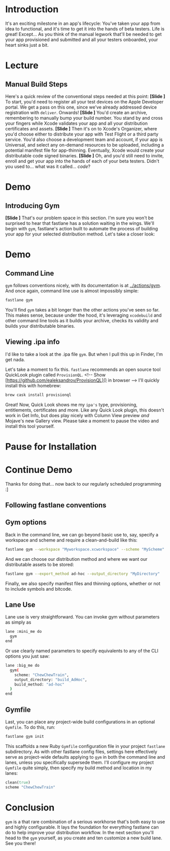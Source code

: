 # Introduction
It's an exciting milestone in an app's lifecycle: You've taken your app from idea to functional, and it's time to get it into the hands of beta testers. Life is great! Except… As you think of the manual legwork that'll be needed to get your app provisioned and submitted and all your testers onboarded, your heart sinks just a bit.
# Lecture
## Manual Build Steps
Here's a quick review of the conventional steps needed at this point:
**[Slide ]** 
To start, you'd need to register all your test devices on the Apple Developer portal. We get a pass on this one, since we've already addressed device registration with `deliver`. Onwards!
**[Slide ]** 
You'd create an archive, remembering to manually bump your build number. You stand by and cross your fingers while Xcode validates your app and all your distribution certificates and assets. 
**[Slide ]** 
Then it's on to Xcode's Organizer, where you'd choose either to distribute your app with Test Flight or a third party service. You'd also choose a development team and account, if your app is Universal, and select any on-demand resources to be uploaded, including a potential manifest file for app-thinning. Eventually, Xcode would create your distributable code signed binaries. 
**[Slide ]** 
Oh, and you'd still need to invite, enroll and get your app into the hands of each of your beta testers.  Didn't you used to… what was it called… *code*?
# Demo
## Introducing Gym
**[Slide ]** 
That's our problem space in this section. I'm sure you won't be surprised to hear that fastlane has a solution waiting in the wings.
We'll begin with `gym`, fastlane's action built to automate the process of building your app for your selected distribution method. Let's take a closer look:
# Demo
## Command Line
`gym` follows conventions nicely, with its documentation is at [../actions/gym][1]. And once again, command line use is almost impossibly simple: 
```bash
fastlane gym
```
You'll find `gym` takes a bit longer than the other actions you've seen so far. This makes sense, because under the hood, it's leveraging `xcodebuild` and other command line tools as it builds your archive, checks its validity and builds your distributable binaries.
## Viewing .ipa info
I'd like to take a look at the .ipa file `gym`. But when I pull this up in Finder, I'm get nada. 
<!-- Open in Finder, and show completely useless Quick Look info -->
Let's take a moment to fix this. `fastlane` recommends an open source tool QuickLook plugin called `ProvisionQL`.
\<!-- Show [https://github.com/ealeksandrov/ProvisionQL]() in browser --\>
I'll quickly install this with homebrew:
```bash
brew cask install provisionql
```
Great! Now, Quick Look shows me my `ipa's` type, provisioning, entitlements, certificates and more. Like any Quick Look plugin, this doesn't work in Get Info, but does play nicely with Column View preview *and* Mojave's new Gallery view. 
Please take a moment to pause the video and install this tool yourself. 
# Pause for Installation
# Continue Demo
Thanks for doing that… now back to our regularly scheduled programming :]
## Following fastlane conventions
## Gym options
Back in the command line, we can go beyond basic use to, say, specify a workspace and scheme and require a clean-and-build like this:
```bash
fastlane gym --workspace "Myworkspace.xcworkspace" --scheme "MyScheme" --clean
```
And we can choose our distribution method and where we want our distributable assets to be stored:
```bash
fastlane gym --export_method ad-hoc --output_directory "MyDirectory"
```
Finally, we also specify manifest files and thinning options, whether or not to include symbols and bitcode.
## Lane Use
Lane use is very straightforward. You can invoke gym without parameters as simply as 
```bash
lane :mini_me do
  gym
end
```
Or use clearly named parameters to specify equivalents to any of the CLI options you just saw:
```bash
lane :big_me do
  gym(
    scheme: "ChewChewTrain",
    output_directory: "build_AdHoc",
    build_method: "ad-hoc"
  )
end
```
## Gymfile
Last, you can place any project-wide build configurations in an optional  `Gymfile`. To do this, run:
```bash
fastlane gym init
```
This scaffolds a new Ruby `Gymfile` configuration file in your project `fastlane` subdirectory. As with other fastlane config files, settings here effectively serve as project-wide defaults applying to `gym` in both the command line and lanes, unless you specifically supersede them.
I'll configure my project `Gymfile` quite simply, then specify my build method and location in my lanes:
```ruby
clean(true)
scheme "ChewChewTrain"
```
# Conclusion
`gym` is a that rare combination of a serious workhorse that's both easy to use and highly configurable. It lays the foundation for everything fastlane can do to help improve your distribution workflow.
In the next section you'll head to the `gym` yourself, as you create and ten customize a new build lane. See you there!

[1]:	https://docs.fastlane.tools/actions/gym
